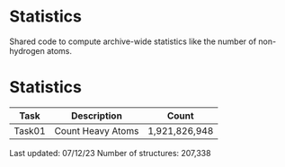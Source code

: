 # Statistics
Shared code to compute archive-wide statistics like the number of non-hydrogen atoms.

# Statistics
| Task | Description | Count |
| --- | --- | --- |
| Task01 | Count Heavy Atoms | 1,921,826,948 |

Last updated: 07/12/23
Number of structures: 207,338